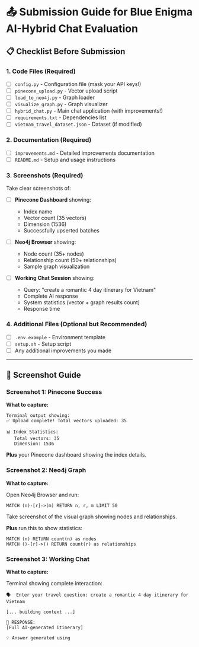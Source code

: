 # 📤 Submission Guide for Blue Enigma AI-Hybrid Chat Evaluation

## 📋 Checklist Before Submission

### 1. Code Files (Required)
- [ ] `config.py` - Configuration file (mask your API keys!)
- [ ] `pinecone_upload.py` - Vector upload script
- [ ] `load_to_neo4j.py` - Graph loader
- [ ] `visualize_graph.py` - Graph visualizer
- [ ] `hybrid_chat.py` - Main chat application (with improvements!)
- [ ] `requirements.txt` - Dependencies list
- [ ] `vietnam_travel_dataset.json` - Dataset (if modified)

### 2. Documentation (Required)
- [ ] `improvements.md` - Detailed improvements documentation
- [ ] `README.md` - Setup and usage instructions

### 3. Screenshots (Required)
Take clear screenshots of:
- [ ] **Pinecone Dashboard** showing:
  - Index name
  - Vector count (35 vectors)
  - Dimension (1536)
  - Successfully upserted batches
  
- [ ] **Neo4j Browser** showing:
  - Node count (35+ nodes)
  - Relationship count (50+ relationships)
  - Sample graph visualization
  
- [ ] **Working Chat Session** showing:
  - Query: "create a romantic 4 day itinerary for Vietnam"
  - Complete AI response
  - System statistics (vector + graph results count)
  - Response time

### 4. Additional Files (Optional but Recommended)
- [ ] `.env.example` - Environment template
- [ ] `setup.sh` - Setup script
- [ ] Any additional improvements you made

---

## 📸 Screenshot Guide

### Screenshot 1: Pinecone Success
**What to capture:**
```
Terminal output showing:
✅ Upload complete! Total vectors uploaded: 35

📊 Index Statistics:
   Total vectors: 35
   Dimension: 1536
```

**Plus** your Pinecone dashboard showing the index details.

### Screenshot 2: Neo4j Graph
**What to capture:**

Open Neo4j Browser and run:
```cypher
MATCH (n)-[r]->(m) RETURN n, r, m LIMIT 50
```

Take screenshot of the visual graph showing nodes and relationships.

**Plus** run this to show statistics:
```cypher
MATCH (n) RETURN count(n) as nodes
MATCH ()-[r]->() RETURN count(r) as relationships
```

### Screenshot 3: Working Chat
**What to capture:**

Terminal showing complete interaction:
```
🗣️  Enter your travel question: create a romantic 4 day itinerary for Vietnam

[... building context ...]

💬 RESPONSE:
[Full AI-generated itinerary]

💡 Answer generated using